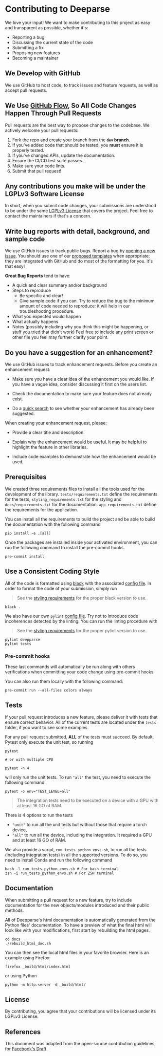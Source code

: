 # Contributing to Deeparse

We love your input! We want to make contributing to this project as easy and transparent as possible, whether it's:

- Reporting a bug
- Discussing the current state of the code
- Submitting a fix
- Proposing new features
- Becoming a maintainer

## We Develop with GitHub

We use GitHub to host code, to track issues and feature requests, as well as accept pull requests.

## We Use [GitHub Flow](https://guides.github.com/introduction/flow/index.html), So All Code Changes Happen Through Pull Requests

Pull requests are the best way to propose changes to the codebase. We actively welcome your pull requests:

1. Fork the repo and create your branch from the **`dev` branch**.
2. If you've added code that should be tested, you **must** ensure it is properly tested.
3. If you've changed APIs, update the documentation.
4. Ensure the CI/CD test suite passes.
5. Make sure your code lints.
6. Submit that pull request!

## Any contributions you make will be under the LGPLv3 Software License

In short, when you submit code changes, your submissions are understood to be under the
same [LGPLv3 License](https://choosealicense.com/licenses/lgpl-3.0/) that covers the project. Feel free to contact the
maintainers if that's a concern.

## Write bug reports with detail, background, and sample code

We use GitHub issues to track public bugs. Report a bug
by [opening a new issue](https://github.com/GRAAL-Research/deepparse/issues). You should use one of
our [proposed templates](https://github.com/GRAAL-Research/deepparse/tree/main/.github/ISSUE_TEMPLATE) when appropriate;
they are integrated with GitHub and do most of the formatting for you. It's that easy!

**Great Bug Reports** tend to have:

- A quick and clear summary and/or background
- Steps to reproduce
    - Be specific and clear!
    - Give sample code if you can. Try to reduce the bug to the minimum amount of code needed to reproduce: it will help
      in our troubleshooting procedure.
- What you expected would happen
- What actually happens
- Notes (possibly including why you think this might be happening, or stuff you tried that didn't work)
  Feel free to include any print screen or other file you feel may further clarify your point.

## Do you have a suggestion for an enhancement?

We use GitHub issues to track enhancement requests. Before you create an enhancement request:

* Make sure you have a clear idea of the enhancement you would like. If you have a vague idea, consider discussing
  it first on the users list.

* Check the documentation to make sure your feature does not already exist.

* Do a [quick search](https://github.com/GRAAL-Research/deepparse/issues) to see whether your enhancement has already
  been suggested.

When creating your enhancement request, please:

* Provide a clear title and description.

* Explain why the enhancement would be useful. It may be helpful to highlight the feature in other libraries.

* Include code examples to demonstrate how the enhancement would be used.

## Prerequisites

We created three requirements files to install all the tools used for the development of the
library. `tests/requirements.txt` define the requirements for the tests, `styling_requirements.txt` for the styling
and `docs/requirements.txt` for the documentation. `app_requirements.txt` define the requirements for the application.

You can install all the requirements to build the project and be able to build the documentation with the following command

``` shell
pip install -e .[all]
```

Once the packages are installed inside your activated environment, you can run the following command to install the pre-commit
hooks.

``` shell
pre-commit install
```

## Use a Consistent Coding Style

All of the code is formatted using [black](https://black.readthedocs.io) with the
associated [config file](https://github.com/GRAAL-Research/deepparse/blob/main/pyproject.toml). In order to format the
code of your submission, simply run
> See the [styling requirements](https://github.com/GRAAL-Research/deepparse/blob/main/styling_requirements.txt) for the
> proper black version to use.

``` shell
black .
```

We also have our own `pylint` [config file](https://github.com/GRAAL-Research/deepparse/blob/main/.pylintrc). Try not to
introduce code incoherences detected by the linting. You can run the linting procedure with
> See the [styling requirements](https://github.com/GRAAL-Research/deepparse/blob/main/styling_requirements.txt) for the
> proper pylint version to use.

``` shell
pylint deepparse
pylint tests
```

### Pre-commit hooks
These last commands will automatically be run along with others verifications when committing your code change using pre-commit hooks.

You can also run them locally with the following command:

``` shell 
pre-commit run --all-files colors always
```

## Tests

If your pull request introduces a new feature, please deliver it with tests that ensure correct behavior. All of the
current tests are located under the `tests` folder, if you want to see some examples.

For any pull request submitted, **ALL** of the tests must succeed. By default, Pytest only execute the unit test, 
so running

``` shell
pytest

# or with multiple CPU

pytest -n 4
```

will only run the unit tests. To run `"all"` the test, you need to execute the following command

```shell
pytest -o env="TEST_LEVEL=all"
```

> The integration tests need to be executed on a device with a GPU with at least 16 GO of RAM.

There is 4 options to run the tests

  - `"unit"` to run all the unit tests but without those that require a torch device,
  - `"all"` to run all the device, including the integration. It required a GPU and at least 16  GO of RAM.

We also provide a script, `run_tests_python_envs.sh`, to run all the tests (including integration tests) in all the 
supported versions. To do so, you need to install Conda and run the following command

``` shell
bash -l run_tests_python_envs.sh # For bash terminal
zsh -i run_tests_python_envs.sh # For ZSH terminal
```

## Documentation

When submitting a pull request for a new feature, try to include documentation for the new objects/modules introduced
and their public methods.

All of Deepparse's html documentation is automatically generated from the Python files' documentation. To have a preview
of what the final html will look like with your modifications, first start by rebuilding the html pages.

 ``` shell
cd docs
./rebuild_html_doc.sh
 ```

You can then see the local html files in your favorite browser. Here is an example using Firefox:

``` shell
firefox _build/html/index.html
```

or using Python

```shell
python -m http.server -d _build/html/
```

## License

By contributing, you agree that your contributions will be licensed under its LGPLv3 License.

## References

This document was adapted from the open-source contribution guidelines
for [Facebook's Draft](https://github.com/facebook/draft-js/blob/a9316a723f9e918afde44dea68b5f9f39b7d9b00/CONTRIBUTING.md).
